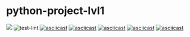 # python-project-lvl1
<a href="https://codeclimate.com/github/codeclimate/codeclimate/maintainability"><img src="https://api.codeclimate.com/v1/badges/a99a88d28ad37a79dbf6/maintainability" /></a>
![test-lint](https://github.com/Kroch4ka/python-project-lvl1/workflows/test-lint/badge.svg?branch=master)
[![asciicast](https://asciinema.org/a/nvvFdoANh8LwaZFUlr7805C2f.svg)](https://asciinema.org/a/nvvFdoANh8LwaZFUlr7805C2f)
[![asciicast](https://asciinema.org/a/pKejg3P4GvnTDzmBPKlJRIbNc.svg)](https://asciinema.org/a/pKejg3P4GvnTDzmBPKlJRIbNc)
[![asciicast](https://asciinema.org/a/d31BJJEEiU1nl8w66h4aeeeeq.svg)](https://asciinema.org/a/d31BJJEEiU1nl8w66h4aeeeeq)
[![asciicast](https://asciinema.org/a/diHRS3BUJkLFzupD4L6Ks4JQc.svg)](https://asciinema.org/a/diHRS3BUJkLFzupD4L6Ks4JQc)
[![asciicast](https://asciinema.org/a/Ph2DNeN1Jmd75IbPjgUMTUCUU.svg)](https://asciinema.org/a/Ph2DNeN1Jmd75IbPjgUMTUCUU)
